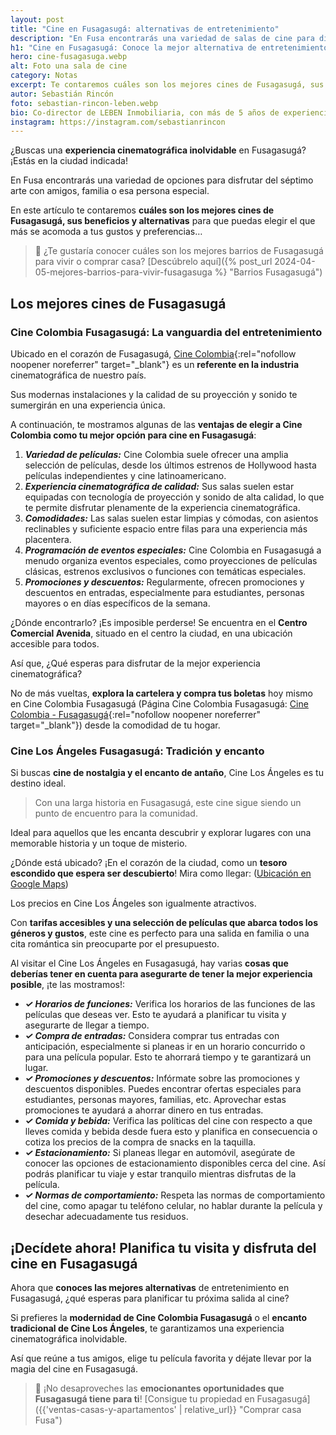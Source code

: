 ```yaml
---
layout: post
title: "Cine en Fusagasugá: alternativas de entretenimiento"
description: "En Fusa encontrarás una variedad de salas de cine para disfrutar del séptimo arte con amigos, familia o esa persona especial"
h1: "Cine en Fusagasugá: Conoce la mejor alternativa de entretenimiento"
hero: cine-fusagasuga.webp
alt: Foto una sala de cine
category: Notas
excerpt: Te contaremos cuáles son los mejores cines de Fusagasugá, sus beneficios y alternativas.
autor: Sebastián Rincón
foto: sebastian-rincon-leben.webp
bio: Co-director de LEBEN Inmobiliaria, con más de 5 años de experiencia en el mercado de propiedades de Fusagasugá. Disfruta compartiendo lo que lo enamora de vivir en esta floreciente ciudad.
instagram: https://instagram.com/sebastianrincon
---
```

¿Buscas una **experiencia cinematográfica inolvidable** en Fusagasugá? ¡Estás en la ciudad indicada!

En Fusa encontrarás una variedad de opciones para disfrutar del séptimo arte con amigos, familia o esa persona especial.

En este artículo te contaremos **cuáles son los mejores cines de Fusagasugá, sus beneficios y alternativas** para que puedas elegir el que más se acomoda a tus gustos y preferencias…

>📢 ¿Te gustaría conocer cuáles son los mejores barrios de Fusagasugá para vivir o comprar casa? [Descúbrelo aquí]({% post_url 2024-04-05-mejores-barrios-para-vivir-fusagasuga %} "Barrios Fusagasugá")

## Los mejores cines de Fusagasugá

### Cine Colombia Fusagasugá: La vanguardia del entretenimiento

Ubicado en el corazón de Fusagasugá, [Cine Colombia](https://maps.app.goo.gl/pfz2G9W7XpqS47EP7){:rel="nofollow noopener noreferrer" target="_blank"} es un **referente en la industria** cinematográfica de nuestro país.

Sus modernas instalaciones y la calidad de su proyección y sonido te sumergirán en una experiencia única.

A continuación, te mostramos algunas de las **ventajas de elegir a Cine Colombia como tu mejor opción para cine en Fusagasugá**:

1. _**Variedad de películas:**_ Cine Colombia suele ofrecer una amplia selección de películas, desde los últimos estrenos de Hollywood hasta películas independientes y cine latinoamericano.
2. _**Experiencia cinematográfica de calidad:**_ Sus salas suelen estar equipadas con tecnología de proyección y sonido de alta calidad, lo que te permite disfrutar plenamente de la experiencia cinematográfica.
3. _**Comodidades:**_ Las salas suelen estar limpias y cómodas, con asientos reclinables y suficiente espacio entre filas para una experiencia más placentera.
4. _**Programación de eventos especiales:**_ Cine Colombia en Fusagasugá a menudo organiza eventos especiales, como proyecciones de películas clásicas, estrenos exclusivos o funciones con temáticas especiales.
5. _**Promociones y descuentos:**_ Regularmente, ofrecen promociones y descuentos en entradas, especialmente para estudiantes, personas mayores o en días específicos de la semana.

¿Dónde encontrarlo? ¡Es imposible perderse! Se encuentra en el **Centro Comercial Avenida**, situado en el centro la ciudad, en una ubicación accesible para todos.

Así que, ¿Qué esperas para disfrutar de la mejor experiencia cinematográfica?

No de más vueltas, **explora la cartelera y compra tus boletas** hoy mismo en Cine Colombia Fusagasugá (Página Cine Colombia Fusagasugá: [Cine Colombia - Fusagasugá](https://www.cinecolombia.com/fusagasuga){:rel="nofollow noopener noreferrer" target="_blank"}) desde la comodidad de tu hogar.

### Cine Los Ángeles Fusagasugá: Tradición y encanto

Si buscas **cine de nostalgia y el encanto de antaño**, Cine Los Ángeles es tu destino ideal.

>Con una larga historia en Fusagasugá, este cine sigue siendo un punto de encuentro para la comunidad.

Ideal para aquellos que les encanta descubrir y explorar lugares con una memorable historia y un toque de misterio.

¿Dónde está ubicado? ¡En el corazón de la ciudad, como un **tesoro escondido que espera ser descubierto**! Mira como llegar: ([Ubicación en Google Maps](https://maps.app.goo.gl/J3UpyGezRyAGQ4tx6))

Los precios en Cine Los Ángeles son igualmente atractivos.

Con **tarifas accesibles y una selección de películas que abarca todos los géneros y gustos**, este cine es perfecto para una salida en familia o una cita romántica sin preocuparte por el presupuesto.

Al visitar el Cine Los Ángeles en Fusagasugá, hay varias **cosas que deberías tener en cuenta para asegurarte de tener la mejor experiencia posible**, ¡te las mostramos!:

- _**✓ Horarios de funciones:**_ Verifica los horarios de las funciones de las películas que deseas ver. Esto te ayudará a planificar tu visita y asegurarte de llegar a tiempo.
- _**✓ Compra de entradas:**_ Considera comprar tus entradas con anticipación, especialmente si planeas ir en un horario concurrido o para una película popular. Esto te ahorrará tiempo y te garantizará un lugar.
- _**✓ Promociones y descuentos:**_ Infórmate sobre las promociones y descuentos disponibles. Puedes encontrar ofertas especiales para estudiantes, personas mayores, familias, etc. Aprovechar estas promociones te ayudará a ahorrar dinero en tus entradas.
- _**✓ Comida y bebida:**_ Verifica las políticas del cine con respecto a que lleves comida y bebida desde fuera esto y planifica en consecuencia o cotiza los precios de la compra de snacks en la taquilla.
- _**✓ Estacionamiento:**_ Si planeas llegar en automóvil, asegúrate de conocer las opciones de estacionamiento disponibles cerca del cine. Así podrás planificar tu viaje y estar tranquilo mientras disfrutas de la película.
- _**✓ Normas de comportamiento:**_ Respeta las normas de comportamiento del cine, como apagar tu teléfono celular, no hablar durante la película y desechar adecuadamente tus residuos.

## ¡Decídete ahora! Planifica tu visita y disfruta del cine en Fusagasugá

Ahora que **conoces las mejores alternativas** de entretenimiento en Fusagasugá, ¿qué esperas para planificar tu próxima salida al cine?

Si prefieres la **modernidad de Cine Colombia Fusagasugá** o el **encanto tradicional de Cine Los Ángeles**, te garantizamos una experiencia cinematográfica inolvidable.

Así que reúne a tus amigos, elige tu película favorita y déjate llevar por la magia del cine en Fusagasugá.

>📢 ¡No desaproveches las **emocionantes oportunidades que Fusagasugá tiene para ti**! [Consigue tu propiedad en Fusagasugá]({{'ventas-casas-y-apartamentos' | relative_url}} "Comprar casa Fusa")
